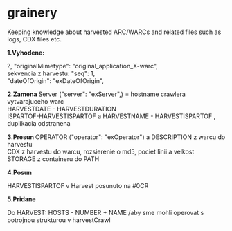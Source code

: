 # grainery
Keeping knowledge about harvested ARC/WARCs and related files such as logs, CDX files etc.


<b> 1.Vyhodene: </b>

?, "originalMimetype": "original_application_X-warc", <br>
sekvencia z harvestu:  "seq": 1, <br>
"dateOfOrigin": "exDateOfOrigin", <br>

<b> 2.Zamena </b>
Server ("server": "exServer",) = hostname crawlera vytvarajuceho warc <br>
HARVESTDATE - HARVESTDURATION <br>
ISPARTOF-HARVESTISPARTOF a HARVESTNAME - HARVESTISPARTOF , duplikacia odstranena <br>

<b>3.Presun </b>
OPERATOR ("operator": "exOperator") a DESCRIPTION z warcu do harvestu <br>
CDX z harvestu do warcu, rozsierenie o md5, pociet linii a velkost <br>
STORAGE z containeru do PATH <br>

<b> 4.Posun </b>

HARVESTISPARTOF v Harvest posunuto na #0CR <br>

<b> 5.Pridane</b>

Do HARVEST:  HOSTS - NUMBER + NAME /aby sme mohli operovat s potrojnou strukturou v harvestCrawl <br>
